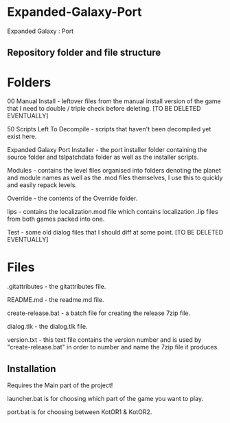 # Expanded-Galaxy-Port
Expanded Galaxy : Port

## Repository folder and file structure
# Folders
00 Manual Install - leftover files from the manual install version of the game that I need to double / triple check before deleting. [TO BE DELETED EVENTUALLY]

50 Scripts Left To Decompile - scripts that haven't been decompiled yet exist here.

Expanded Galaxy Port Installer - the port installer folder containing the source folder and tslpatchdata folder as well as the installer scripts.

Modules - contains the level files organised into folders denoting the planet and module names as well as the .mod files themselves, I use this to quickly and easily repack levels.

Override - the contents of the Override folder.

lips - contains the localization.mod file which contains localization .lip files from both games packed into one.

Test - some old dialog files that I should diff at some point. [TO BE DELETED EVENTUALLY]

# Files

.gitattributes - the gitattributes file.

README.md - the readme.md file.

create-release.bat - a batch file for creating the release 7zip file.

dialog.tlk - the dialog.tlk file.

version.txt - this text file contains the version number and is used by "create-release.bat" in order to number and name the 7zip file it produces.

## Installation

Requires the Main part of the project!

launcher.bat is for choosing which part of the game you want to play.

port.bat is for choosing between KotOR1 & KotOR2.
